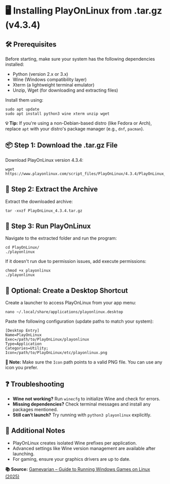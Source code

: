 <h1>🖥️ Installing PlayOnLinux from .tar.gz (v4.3.4)</h1>

<h2>🛠 Prerequisites</h2>
<p>Before starting, make sure your system has the following dependencies installed:</p>
<ul>
  <li>Python (version 2.x or 3.x)</li>
  <li>Wine (Windows compatibility layer)</li>
  <li>Xterm (a lightweight terminal emulator)</li>
  <li>Unzip, Wget (for downloading and extracting files)</li>
</ul>
<p>Install them using:</p>
<pre><code>sudo apt update
sudo apt install python3 wine xterm unzip wget</code></pre>
<p><strong>💡 Tip:</strong> If you're using a non-Debian-based distro (like Fedora or Arch), replace <code>apt</code> with your distro's package manager (e.g., <code>dnf</code>, <code>pacman</code>).</p>

<h2>📦 Step 1: Download the .tar.gz File</h2>
<p>Download PlayOnLinux version 4.3.4:</p>
<pre><code>wget https://www.playonlinux.com/script_files/PlayOnLinux/4.3.4/PlayOnLinux_4.3.4.tar.gz</code></pre>

<h2>📂 Step 2: Extract the Archive</h2>
<p>Extract the downloaded archive:</p>
<pre><code>tar -xvzf PlayOnLinux_4.3.4.tar.gz</code></pre>

<h2>🚀 Step 3: Run PlayOnLinux</h2>
<p>Navigate to the extracted folder and run the program:</p>
<pre><code>cd PlayOnLinux/
./playonlinux</code></pre>
<p>If it doesn't run due to permission issues, add execute permissions:</p>
<pre><code>chmod +x playonlinux
./playonlinux</code></pre>

<h2>🧪 Optional: Create a Desktop Shortcut</h2>
<p>Create a launcher to access PlayOnLinux from your app menu:</p>
<pre><code>nano ~/.local/share/applications/playonlinux.desktop</code></pre>
<p>Paste the following configuration (update paths to match your system):</p>
<pre><code>[Desktop Entry]
Name=PlayOnLinux
Exec=/path/to/PlayOnLinux/playonlinux
Type=Application
Categories=Utility;
Icon=/path/to/PlayOnLinux/etc/playonlinux.png</code></pre>
<p><strong>🔐 Note:</strong> Make sure the <code>Icon</code> path points to a valid PNG file. You can use any icon you prefer.</p>

<h2>❓ Troubleshooting</h2>
<ul>
  <li><strong>Wine not working?</strong> Run <code>winecfg</code> to initialize Wine and check for errors.</li>
  <li><strong>Missing dependencies?</strong> Check terminal messages and install any packages mentioned.</li>
  <li><strong>Still can’t launch?</strong> Try running with <code>python3 playonlinux</code> explicitly.</li>
</ul>

<h2>📌 Additional Notes</h2>
<ul>
  <li>PlayOnLinux creates isolated Wine prefixes per application.</li>
  <li>Advanced settings like Wine version management are available after launching.</li>
  <li>For gaming, ensure your graphics drivers are up to date.</li>
</ul>

<p><strong>📚 Source:</strong> <a href="https://www.gamevarian.com/2025/07/panduan-software-game-windows-di-linux.html" target="_blank">Gamevarian – Guide to Running Windows Games on Linux (2025)</a></p>
